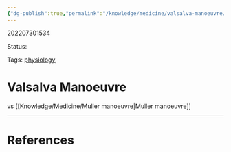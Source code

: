 ```yaml
---
{"dg-publish":true,"permalink":"/knowledge/medicine/valsalva-manoeuvre/"}
---
```



202207301534

Status: 

Tags: [physiology](physiology.md), 

# Valsalva Manoeuvre
vs [[Knowledge/Medicine/Muller manoeuvre\|Muller manoeuvre]]







___
# References